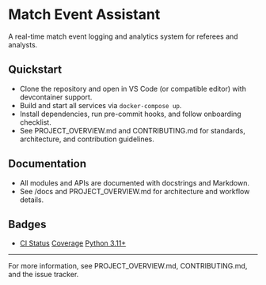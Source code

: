 # Match Event Assistant

A real-time match event logging and analytics system for referees and analysts.

## Quickstart
- Clone the repository and open in VS Code (or compatible editor) with devcontainer support.
- Build and start all services via `docker-compose up`.
- Install dependencies, run pre-commit hooks, and follow onboarding checklist.
- See PROJECT_OVERVIEW.md and CONTRIBUTING.md for standards, architecture, and contribution guidelines.

## Documentation
- All modules and APIs are documented with docstrings and Markdown.
- See /docs and PROJECT_OVERVIEW.md for architecture and workflow details.

## Badges
- [CI Status](#) [Coverage](#) [Python 3.11+](#)

---

For more information, see PROJECT_OVERVIEW.md, CONTRIBUTING.md, and the issue tracker.
